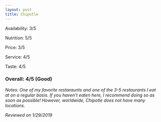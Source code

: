 ```yaml
---
layout: post
title: Chipotle
---
```


Availability: 3/5

Nutrition: 5/5

Price: 3/5

Service: 4/5

Taste: 4/5

### Overall: 4/5 (Good)

*Notes: One of my favorite restaraunts and one of the 3-5 restaurants I eat at on a regular basis. If you haven't eaten here, I recommend
doing so as soon as possible! However, worldwide, Chipotle does not have many locations.*

*Reviewed on 1/29/2019*
